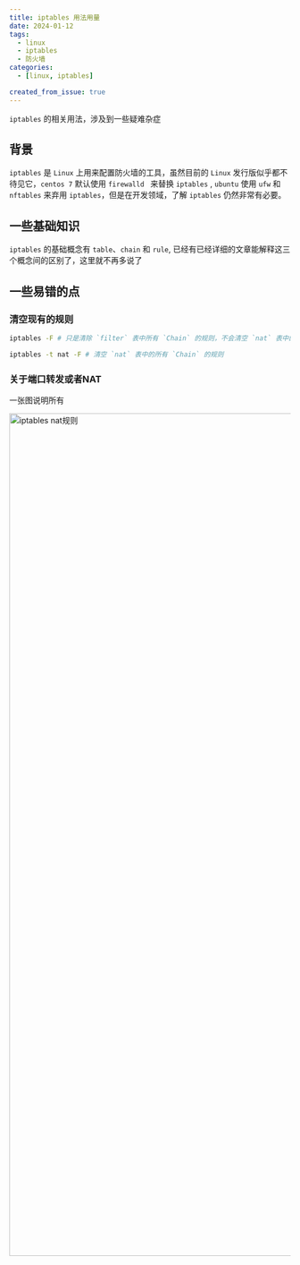 ```yaml
---
title: iptables 用法用量
date: 2024-01-12
tags:
  - linux
  - iptables
  - 防火墙
categories:
  - [linux, iptables]

created_from_issue: true
---
```


`iptables` 的相关用法，涉及到一些疑难杂症

<!-- more -->

## 背景

`iptables` 是 `Linux` 上用来配置防火墙的工具，虽然目前的 `Linux` 发行版似乎都不待见它，`centos 7` 默认使用 `firewalld ` 来替换 `iptables` , `ubuntu` 使用 `ufw` 和 `nftables` 来弃用 `iptables`，但是在开发领域，了解 `iptables` 仍然非常有必要。

## 一些基础知识

`iptables` 的基础概念有 `table`、`chain` 和 `rule`, 已经有已经详细的文章能解释这三个概念间的区别了，这里就不再多说了

## 一些易错的点

### 清空现有的规则

```bash
iptables -F # 只是清除 `filter` 表中所有 `Chain` 的规则，不会清空 `nat` 表中的 chain

iptables -t nat -F # 清空 `nat` 表中的所有 `Chain` 的规则
```


### 关于端口转发或者NAT

一张图说明所有

<img width="1506" alt="iptables nat规则" src="https://github.com/qwertyyb/qwertyyb.github.io/assets/16240729/cdfbd12b-f8db-4ad0-bfa2-4c422bf3442b">




